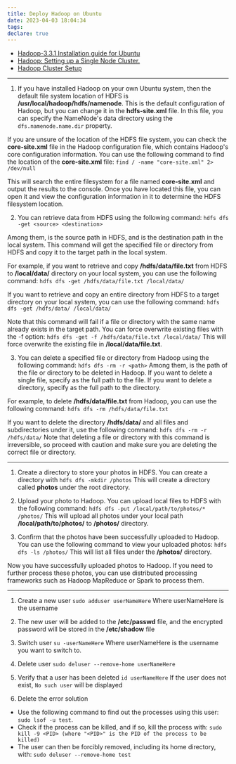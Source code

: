 ```yaml
---
title: Deploy Hadoop on Ubuntu
date: 2023-04-03 18:04:34
tags:
declare: true
---
```

- [Hadoop-3.3.1 Installation guide for Ubuntu](https://blog.devgenius.io/install-configure-and-setup-hadoop-in-ubuntu-a3cdd6305a0e)<!--more-->
- [Hadoop: Setting up a Single Node Cluster.](https://hadoop.apache.org/docs/stable/hadoop-project-dist/hadoop-common/SingleCluster.html#Fully-Distributed_Operation)
- [Hadoop Cluster Setup](https://hadoop.apache.org/docs/stable/hadoop-project-dist/hadoop-common/ClusterSetup.html)

--------------------

1. If you have installed Hadoop on your own Ubuntu system, then the default file system location of HDFS is **/usr/local/hadoop/hdfs/namenode**. This is the default configuration of Hadoop, but you can change it in the **hdfs-site.xml** file. In this file, you can specify the NameNode's data directory using the `dfs.namenode.name.dir` property.

If you are unsure of the location of the HDFS file system, you can check the **core-site.xml** file in the Hadoop configuration file, which contains Hadoop's core configuration information. You can use the following command to find the location of the **core-site.xml** file:
`find / -name "core-site.xml" 2> /dev/null`

This will search the entire filesystem for a file named **core-site.xml** and output the results to the console. Once you have located this file, you can open it and view the configuration information in it to determine the HDFS filesystem location.

2. You can retrieve data from HDFS using the following command:
`hdfs dfs -get <source> <destination>`

Among them, **<source>** is the source path in HDFS, and **<destination>** is the destination path in the local system. This command will get the specified file or directory from HDFS and copy it to the target path in the local system.

For example, if you want to retrieve and copy **/hdfs/data/file.txt** from HDFS to **/local/data/** directory on your local system, you can use the following command:
`hdfs dfs -get /hdfs/data/file.txt /local/data/`

If you want to retrieve and copy an entire directory from HDFS to a target directory on your local system, you can use the following command:
`hdfs dfs -get /hdfs/data/ /local/data/`

Note that this command will fail if a file or directory with the same name already exists in the target path. You can force overwrite existing files with the -f option:
`hdfs dfs -get -f /hdfs/data/file.txt /local/data/`
This will force overwrite the existing file in **/local/data/file.txt**.

3. You can delete a specified file or directory from Hadoop using the following command:
`hdfs dfs -rm -r <path>`
Among them, **<path>** is the path of the file or directory to be deleted in Hadoop. If you want to delete a single file, specify **<path>** as the full path to the file. If you want to delete a directory, specify **<path>** as the full path to the directory.

For example, to delete **/hdfs/data/file.txt** from Hadoop, you can use the following command:
`hdfs dfs -rm /hdfs/data/file.txt`

If you want to delete the directory **/hdfs/data/** and all files and subdirectories under it, use the following command:
`hdfs dfs -rm -r /hdfs/data/`
Note that deleting a file or directory with this command is irreversible, so proceed with caution and make sure you are deleting the correct file or directory.


-----------------
1. Create a directory to store your photos in HDFS. You can create a directory with
`hdfs dfs -mkdir /photos`
This will create a directory called **photos** under the root directory.

2. Upload your photo to Hadoop. You can upload local files to HDFS with the following command:
`hdfs dfs -put /local/path/to/photos/* /photos/`
This will upload all photos under your local path **/local/path/to/photos/** to **/photos/** directory.

3. Confirm that the photos have been successfully uploaded to Hadoop. You can use the following command to view your uploaded photos:
`hdfs dfs -ls /photos/`
This will list all files under the **/photos/** directory.
 
Now you have successfully uploaded photos to Hadoop. If you need to further process these photos, you can use distributed processing frameworks such as Hadoop MapReduce or Spark to process them.


-------------------
1. Create a new user
`sudo adduser userNameHere`
Where userNameHere is the username

2. The new user will be added to the **/etc/passwd** file, and the encrypted password will be stored in the **/etc/shadow** file

3. Switch user
`su -userNameHere`
Where userNameHere is the username you want to switch to.

4. Delete user
`sudo deluser --remove-home userNameHere`

5. Verify that a user has been deleted
`id userNameHere`
If the user does not exist, `No such user` will be displayed

6. Delete the error solution
- Use the following command to find out the processes using this user: `sudo lsof -u test`.
- Check if the process can be killed, and if so, kill the process with: `sudo kill -9 <PID> (where "<PID>" is the PID of the process to be killed)`
- The user can then be forcibly removed, including its home directory, with: `sudo deluser --remove-home test`

